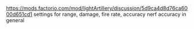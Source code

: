 https://mods.factorio.com/mod/lightArtillery/discussion/5d9ca4d8d76ca6000d651cd1
settings for range, damage, fire rate, accuracy
nerf accuracy in general

